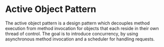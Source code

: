 Active Object Pattern
=====================

The active object pattern is a design pattern which decouples method execution from method invocation for objects that each reside in their own thread of control. The goal is to introduce concurrency, by using asynchronous method invocation and a scheduler for handling requests.